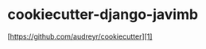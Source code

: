 cookiecutter-django-javimb
==========================

[https://github.com/audreyr/cookiecutter][1]


  [1]: https://github.com/audreyr/cookiecutter
